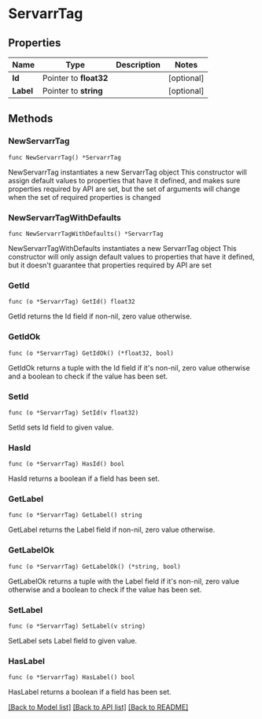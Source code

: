 # ServarrTag

## Properties

Name | Type | Description | Notes
------------ | ------------- | ------------- | -------------
**Id** | Pointer to **float32** |  | [optional] 
**Label** | Pointer to **string** |  | [optional] 

## Methods

### NewServarrTag

`func NewServarrTag() *ServarrTag`

NewServarrTag instantiates a new ServarrTag object
This constructor will assign default values to properties that have it defined,
and makes sure properties required by API are set, but the set of arguments
will change when the set of required properties is changed

### NewServarrTagWithDefaults

`func NewServarrTagWithDefaults() *ServarrTag`

NewServarrTagWithDefaults instantiates a new ServarrTag object
This constructor will only assign default values to properties that have it defined,
but it doesn't guarantee that properties required by API are set

### GetId

`func (o *ServarrTag) GetId() float32`

GetId returns the Id field if non-nil, zero value otherwise.

### GetIdOk

`func (o *ServarrTag) GetIdOk() (*float32, bool)`

GetIdOk returns a tuple with the Id field if it's non-nil, zero value otherwise
and a boolean to check if the value has been set.

### SetId

`func (o *ServarrTag) SetId(v float32)`

SetId sets Id field to given value.

### HasId

`func (o *ServarrTag) HasId() bool`

HasId returns a boolean if a field has been set.

### GetLabel

`func (o *ServarrTag) GetLabel() string`

GetLabel returns the Label field if non-nil, zero value otherwise.

### GetLabelOk

`func (o *ServarrTag) GetLabelOk() (*string, bool)`

GetLabelOk returns a tuple with the Label field if it's non-nil, zero value otherwise
and a boolean to check if the value has been set.

### SetLabel

`func (o *ServarrTag) SetLabel(v string)`

SetLabel sets Label field to given value.

### HasLabel

`func (o *ServarrTag) HasLabel() bool`

HasLabel returns a boolean if a field has been set.


[[Back to Model list]](../README.md#documentation-for-models) [[Back to API list]](../README.md#documentation-for-api-endpoints) [[Back to README]](../README.md)


